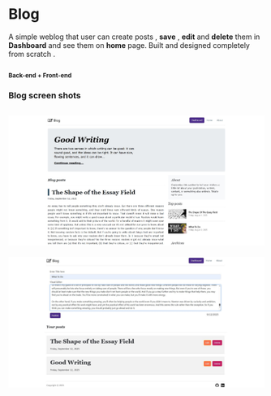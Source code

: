 # Blog
A simple weblog that user can create posts , **save** , **edit** and **delete** them in **Dashboard** and see them on **home** page.
Built and designed completely from scratch . 
#### <sub>Back-end + Front-end</sub>

### Blog screen shots
![home page](https://github.com/pouriavj/Blog/blob/main/blog-home.jpg?raw=true)
-----
![home page](https://github.com/pouriavj/Blog/blob/main/blog-dashboard.jpg?raw=true)


